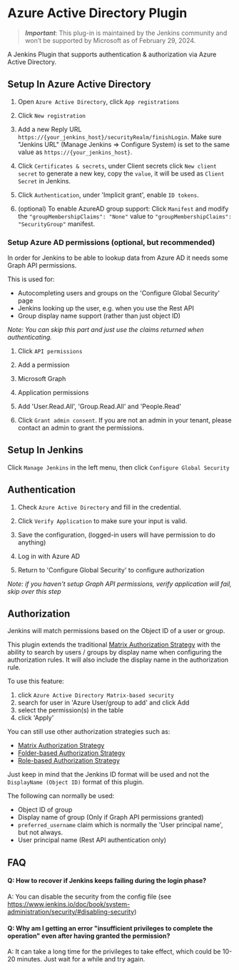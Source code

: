 # Azure Active Directory Plugin

> ***Important***: This plug-in is maintained by the Jenkins community and won’t be supported by Microsoft as of February 29, 2024.

A Jenkins Plugin that supports authentication & authorization via Azure Active Directory.

## Setup In Azure Active Directory

1. Open `Azure Active Directory`, click `App registrations`

1. Click `New registration`

1. Add a new Reply URL `https://{your_jenkins_host}/securityRealm/finishLogin`. Make sure "Jenkins URL" (Manage Jenkins => Configure System) is set to the same value as `https://{your_jenkins_host}`.

1. Click `Certificates & secrets`, under Client secrets click `New client secret` to generate a new key, copy the `value`, it will be used as `Client Secret` in Jenkins.

1. Click `Authentication`, under 'Implicit grant', enable `ID tokens`.

1. (optional) To enable AzureAD group support: Click `Manifest` and modify the `"groupMembershipClaims": "None"` value to `"groupMembershipClaims": "SecurityGroup"` manifest.

### Setup Azure AD permissions (optional, but recommended)

In order for Jenkins to be able to lookup data from Azure AD it needs some Graph API permissions.

This is used for:

* Autocompleting users and groups on the 'Configure Global Security' page
* Jenkins looking up the user, e.g. when you use the Rest API
* Group display name support (rather than just object ID)

_Note: You can skip this part and just use the claims returned when authenticating._

1. Click `API permissions`

1. Add a permission

1. Microsoft Graph

1. Application permissions

1. Add 'User.Read.All', 'Group.Read.All' and 'People.Read'

1. Click `Grant admin consent`. If you are not an admin in your tenant, please contact an admin to grant the permissions.

## Setup In Jenkins

Click `Manage Jenkins` in the left menu, then click `Configure Global Security`

## Authentication

1. Check `Azure Active Directory` and fill in the credential.

1. Click `Verify Application` to make sure your input is valid.

1. Save the configuration, (logged-in users will have permission to do anything)

1. Log in with Azure AD

1. Return to 'Configure Global Security' to configure authorization

_Note: if you haven't setup Graph API permissions, verify application will fail, skip over this step_

## Authorization

Jenkins will match permissions based on the Object ID of a user or group.

This plugin extends the traditional [Matrix Authorization Strategy](https://plugins.jenkins.io/matrix-auth/)
with the ability to search by users / groups by display name when configuring the authorization rules.
It will also include the display name in the authorization rule.

To use this feature:

1. click `Azure Active Directory Matrix-based security`
1. search for user in 'Azure User/group to add' and click Add
1. select the permission(s) in the table
1. click 'Apply'

You can still use other authorization strategies such as:

* [Matrix Authorization Strategy](https://plugins.jenkins.io/matrix-auth/)
* [Folder-based Authorization Strategy](https://plugins.jenkins.io/folder-auth/)
* [Role-based Authorization Strategy](https://plugins.jenkins.io/role-strategy/)

Just keep in mind that the Jenkins ID format will be used and not the `DisplayName (Object ID)` format of this plugin.

The following can normally be used:

* Object ID of group
* Display name of group (Only if Graph API permissions granted)
* `preferred_username` claim which is normally the 'User principal name', but not always.
* User principal name (Rest API authentication only)

## FAQ
#### Q: How to recover if Jenkins keeps failing during the login phase?
A: You can disable the security from the config file (see https://www.jenkins.io/doc/book/system-administration/security/#disabling-security)

#### Q: Why am I getting an error "insufficient privileges to complete the operation" even after having granted the permission?

A: It can take a long time for the privileges to take effect, which could be 10-20 minutes. Just wait for a while and try again.
